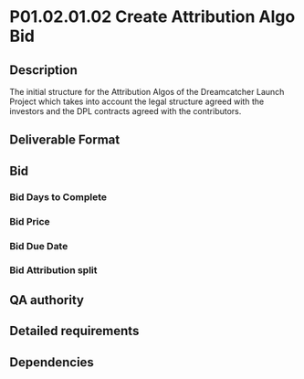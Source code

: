 # P01.02.01.02 Create Attribution Algo Bid

## Description

The initial structure for the Attribution Algos of the Dreamcatcher Launch Project which takes into account the legal structure agreed with the investors and the DPL contracts agreed with the contributors.

## Deliverable Format

## Bid 

### Bid Days to Complete

### Bid Price

### Bid Due Date

### Bid Attribution split

## QA authority

## Detailed requirements

## Dependencies
